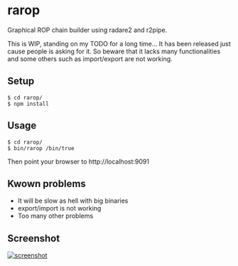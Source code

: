 # rarop
Graphical ROP chain builder using radare2 and r2pipe.

This is WIP, standing on my TODO for a long time... It has been released just cause people is asking for it. So beware that it lacks many functionalities and some others such as import/export are not working.

## Setup
```
$ cd rarop/
$ npm install
```

## Usage
```
$ cd rarop/
$ bin/rarop /bin/true
```
Then point your browser to http://localhost:9091

## Kwown problems
* It will be slow as hell with big binaries
* export/import is not working
* Too many other problems

## Screenshot


[![screenshot](http://nixgeneration.mooo.com/~jaime/misc/rarop.png)](http://nixgeneration.mooo.com/~jaime/misc/rarop.png)
